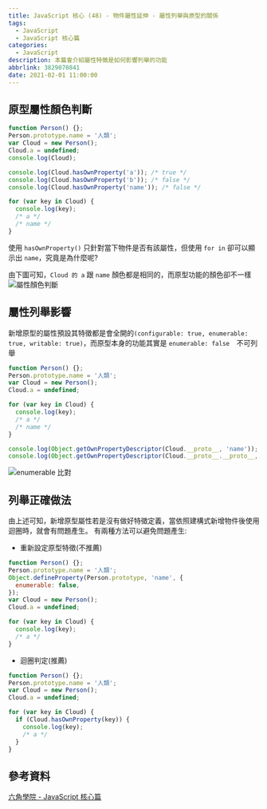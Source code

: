 ```yaml
---
title: JavaScript 核心 (48) - 物件屬性延伸 - 屬性列舉與原型的關係
tags:
  - JavaScript
  - JavaScript 核心篇
categories:
  - JavaScript
description: 本篇會介紹屬性特徵是如何影響列舉的功能
abbrlink: 3829070841
date: 2021-02-01 11:00:00
---
```

## 原型屬性顏色判斷

``` JavaScript
function Person() {};
Person.prototype.name = '人類';
var Cloud = new Person();
Cloud.a = undefined;
console.log(Cloud);

console.log(Cloud.hasOwnProperty('a')); /* true */
console.log(Cloud.hasOwnProperty('b')); /* false */
console.log(Cloud.hasOwnProperty('name')); /* false */

for (var key in Cloud) {
  console.log(key);
  /* a */
  /* name */
}
```

使用 `hasOwnProperty()` 只針對當下物件是否有該屬性，但使用 `for in` 卻可以顯示出 `name`，究竟是為什麼呢?

由下圖可知，`Cloud 的 a` 跟 `name` 顏色都是相同的，而原型功能的顏色卻不一樣
![屬性顏色判斷](https://firebasestorage.googleapis.com/v0/b/cloud-f2e-blog.appspot.com/o/JavaScript%20%E6%A0%B8%E5%BF%83%20(48)%20-%20%E7%89%A9%E4%BB%B6%E5%B1%AC%E6%80%A7%E5%BB%B6%E4%BC%B8%20-%20%E5%B1%AC%E6%80%A7%E5%88%97%E8%88%89%E8%88%87%E5%8E%9F%E5%9E%8B%E7%9A%84%E9%97%9C%E4%BF%82%2F%E6%93%B7%E5%8F%96.JPG?alt=media&token=d96936c2-5427-40cb-92de-df4deb372bf9)

## 屬性列舉影響

新增原型的屬性預設其特徵都是會全開的`(configurable: true, enumerable: true, writable: true)`，而原型本身的功能其實是 `enumerable: false`　不可列舉

``` JavaScript
function Person() {};
Person.prototype.name = '人類';
var Cloud = new Person();
Cloud.a = undefined;

for (var key in Cloud) {
  console.log(key);
  /* a */
  /* name */
}

console.log(Object.getOwnPropertyDescriptor(Cloud.__proto__, 'name'));
console.log(Object.getOwnPropertyDescriptor(Cloud.__proto__.__proto__, 'toString'));
```

![enumerable 比對](https://firebasestorage.googleapis.com/v0/b/cloud-f2e-blog.appspot.com/o/JavaScript%20%E6%A0%B8%E5%BF%83%20(48)%20-%20%E7%89%A9%E4%BB%B6%E5%B1%AC%E6%80%A7%E5%BB%B6%E4%BC%B8%20-%20%E5%B1%AC%E6%80%A7%E5%88%97%E8%88%89%E8%88%87%E5%8E%9F%E5%9E%8B%E7%9A%84%E9%97%9C%E4%BF%82%2Fenumerable%20%E6%AA%A2%E6%9F%A5.JPG?alt=media&token=3f235090-483a-47f0-8455-4cd06bbadc28)

## 列舉正確做法

由上述可知，新增原型屬性若是沒有做好特徵定義，當依照建構式新增物件後使用迴圈時，就會有問題產生。
有兩種方法可以避免問題產生:

* 重新設定原型特徵(不推薦)

``` JavaScript
function Person() {};
Person.prototype.name = '人類';
Object.defineProperty(Person.prototype, 'name', {
  enumerable: false,
});
var Cloud = new Person();
Cloud.a = undefined;

for (var key in Cloud) {
  console.log(key);
  /* a */
}
```

* 迴圈判定(推薦)

``` JavaScript
function Person() {};
Person.prototype.name = '人類';
var Cloud = new Person();
Cloud.a = undefined;

for (var key in Cloud) {
  if (Cloud.hasOwnProperty(key)) {
    console.log(key);
    /* a */
  }
}
```

## 參考資料

[六角學院 - JavaScript 核心篇](https://www.hexschool.com/courses/js-core.html)
